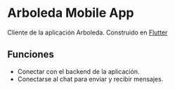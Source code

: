 # Arboleda Mobile App

Cliente de la aplicación Arboleda. Construido en [Flutter](https://flutter.dev/)

## Funciones

- Conectar con el backend de la aplicación.
- Conectarse al chat para enviar y recibir mensajes.